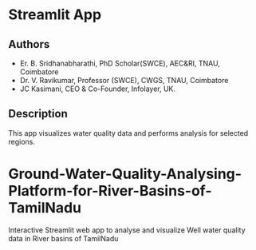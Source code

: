 # Streamlit App

## Authors
- Er. B. Sridhanabharathi, PhD Scholar(SWCE), AEC&RI, TNAU, Coimbatore
- Dr. V. Ravikumar, Professor (SWCE), CWGS, TNAU, Coimbatore
- JC Kasimani, CEO & Co-Founder, Infolayer, UK.

## Description
This app visualizes water quality data and performs analysis for selected regions.






# Ground-Water-Quality-Analysing-Platform-for-River-Basins-of-TamilNadu
Interactive Streamlit web app to analyse and visualize Well water quality data in River basins of TamilNadu
